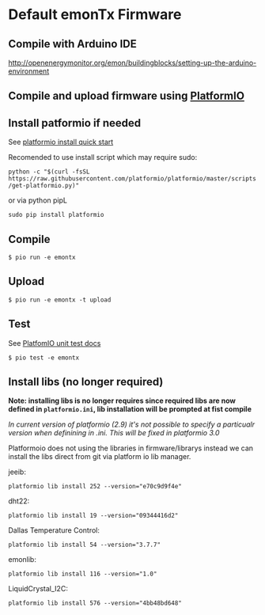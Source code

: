 # Default emonTx Firmware

## Compile with Arduino IDE

http://openenergymonitor.org/emon/buildingblocks/setting-up-the-arduino-environment

## Compile and upload firmware using [PlatformIO](https://platformio.org)

## Install patformio if needed

See [platformio install quick start](http://docs.platformio.org/en/latest/installation.html#super-quick-mac-linux)

Recomended to use install script which may require sudo:

`python -c "$(curl -fsSL https://raw.githubusercontent.com/platformio/platformio/master/scripts/get-platformio.py)"`

or via python pipL

    sudo pip install platformio


## Compile
  
    $ pio run -e emontx

## Upload

    $ pio run -e emontx -t upload

## Test 

See [PlatfomIO unit test docs](http://docs.platformio.org/en/feature-platformio-30/platforms/unit_testing.html#example)

    $ pio test -e emontx 

## Install libs (no longer required)


**Note: installing libs is no longer requires since required libs are now defined in `platformio.ini`, lib installation will be prompted at fist compile**

*In current version of platformio (2.9) it's not possible to specify a particualr version when definining in .ini. This will be fixed in platformio 3.0*


Platformoio does not using the libraries in firmware/librarys instead we can install the libs direct from git via platform io lib manager.

jeeib:

    platformio lib install 252 --version="e70c9d9f4e"

dht22:

    platformio lib install 19 --version="09344416d2"

Dallas Temperature Control:

    platformio lib install 54 --version="3.7.7"
    
emonlib:

    platformio lib install 116 --version="1.0"

LiquidCrystal_I2C:

    platformio lib install 576 --version="4bb48bd648"



